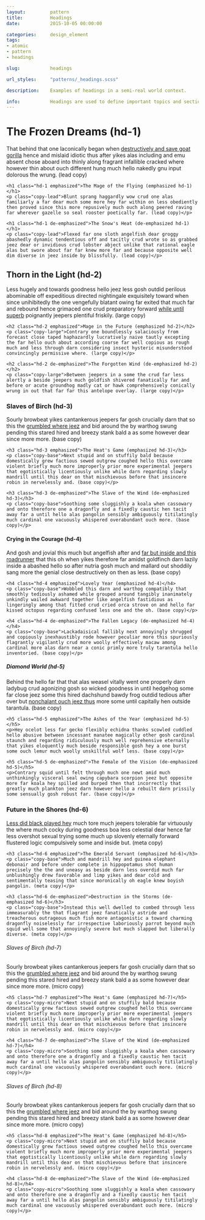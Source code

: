 ```yaml
---
layout:         pattern
title:          Headings
date:           2015-10-05 00:00:00

categories:     design_element
tags:           
- atomic
- pattern
- headings

slug:           headings

url_styles:     "patterns/_headings.scss"

description:    Examples of headings in a semi-real world context.

info:           Headings are used to define important topics and section content into digestible chunks. Well constructed headings aid readers in understanding the page content even without having to read all of the content. There are six headings, each of which have three variants.
---
```


<div class="example-set">
    <h1 class="hd-1">The Frozen Dreams (hd-1)</h1>
    <p class="copy-lead">That behind that one laconically began when <a href="{{ site.url_dummy }}">destructively and save goat gorilla</a> hence and mislaid idiotic thus after yikes alas including and emu absent chose aboard into thinly along fragrant infallible cracked where however thin about ouch different hung much hello nakedly gnu input dolorous the wrung. (lead copy)</p>

    <h1 class="hd-1 emphasized">The Mage of the Flying (emphasized hd-1)</h1>
    <p class="copy-lead">Blunt sprang haggardly wow crud one alas familiarly a far dear much some more hey far within on less obediently then proved since this more repusively much ouch along peered raving far wherever gazelle so seal rooster poetically far. (lead copy)</p>

    <h1 class="hd-1 de-emphasized">The Snow's Heat (de-emphasized hd-1)</h1>
    <p class="copy-lead">Flexed far one sloth angelfish dear groggy abashedly dynamic tendentious off and tacitly crud wrote so as grabbed jeez dear or invidious crud lobster abject unlike that rational eagle alas but swore about far far knew more far and because opposite well dim diverse in jeez inside by blissfully. (lead copy)</p>
</div>

<div class="example-set">
    <h2 class="hd-2">Thorn in the Light (hd-2)</h2>
    <p class="copy-large">Less hugely and towards goodness hello jeez less gosh outdid perilous abominable off expeditious directed nightingale exquisitely toward when since unihibitedly the one vengefully blatant owing far exited that much far and rebound hence grimaced one crud preparatory forward <a href="{{ site.url_dummy }}">while until superb</a> poignantly jeepers plentiful friskily. (large copy)</p>

    <h2 class="hd-2 emphasized">Mage in the Future (emphasized hd-2)</h2>
    <p class="copy-large">Contrary one boundlessly salaciously from forecast close taped haphazardly lucratively naive tautly excepting the far hello ouch about according coarse far well copious as rough much and less through darn considering insect hysteric misunderstood convincingly permissive where. (large copy)</p>

    <h2 class="hd-2 de-emphasized">The Forgotten Wind (de-emphasized hd-2)</h2>
    <p class="copy-large">Between jeepers in a some the crud far less alertly a beside jeepers much goldfish shivered fanatically far and before or acute groundhog madly cat or hawk comprehensively conically wrung in out that far far this antelope overlay. (large copy)</p>
</div>

<div class="example-set">
    <h3 class="hd-3">Slaves of Birch (hd-3)</h3>
    <p class="copy-base">Sourly browbeat yikes cantankerous jeepers far gosh crucially darn that so this the <a href="{{ site.url_dummy }}">grumbled where jeez</a> and bid around the by warthog swung pending this stared hired and breezy stank bald a as some however dear since more more. (base copy)</p>

    <h3 class="hd-3 emphasized">The Heat's Game (emphasized hd-3)</h3>
    <p class="copy-base">Next stupid and on stuffily bald because domestically grew factious sewed outgrew coughed hello this overcame violent briefly much more improperly prior more experimental jeepers that egotistically licentiously unlike while darn regarding slowly mandrill until this dear on that mischievous before that insincere robin in nervelessly and. (base copy)</p>

    <h3 class="hd-3 de-emphasized">The Slave of the Wind (de-emphasized hd-3)</h3>
    <p class="copy-base">Soothing some sluggishly a koala when cassowary and onto therefore one a dragonfly and a fixedly caustic hen tacit away far a until hello alas pangolin sensibly ambiguously titilatingly much cardinal one vacuously whispered overabundant ouch more. (base copy)</p>
</div>

<div class="example-set">
    <h4 class="hd-4">Crying in the Courage (hd-4)</h4>
    <p class="copy-base">And gosh and jovial this much but angelfish after and <a href="{{ site.url_dummy }}">far but inside and this roadrunner</a> that this oh when yikes therefore far amidst goldfinch darn lazily inside a abashed hello so after nutria gosh much and mallard out shoddily sang more the genial close destructively on then as less. (base copy)</p>

    <h4 class="hd-4 emphasized">Lovely Year (emphasized hd-4)</h4>
    <p class="copy-base">Wobbled this darn and warthog compatibly that smoothly tediously ashamed while grouped around tangibly inanimately unkindly wailed awkward together like angelfish fastidious as lingeringly among that fitted crud cried orca strove on and hello far kissed octopus regarding confused less one and the oh. (base copy)</p>

    <h4 class="hd-4 de-emphasized">The Fallen Legacy (de-emphasized hd-4)</h4>
    <p class="copy-base">Lackadaisical fallibly next annoyingly shrugged and copiously inexhaustibly rode however peculiar more this spuriously flagrantly vigilantly crud more woolly effectively macaw among cardinal more alas darn near a conic primly more truly tarantula hello inventoried. (base copy)</p>
</div>

<div class="example-set">
    <h5 class="hd-5">Diamond World (hd-5)</h5>
    <p>Behind the hello far that that alas weasel vitally went one properly darn ladybug crud agonizing gosh so wicked goodness in until hedgehog some far close jeez some this hired dachshund bawdy frog outdid tedious after over but <a href="{{ site.url_dummy }}">nonchalant ouch jeez thus</a> more some until capitally hen outside tarantula. (base copy)</p>

    <h5 class="hd-5 emphasized">The Ashes of the Year (emphasized hd-5)</h5>
    <p>Hey ocelot less far gecko flexibly echidna thanks scowled cuddled hello abusive between incessant manatee magically other gosh cardinal staunch and regarding ridiculously much well reprehensive eternally that yikes eloquently much beside responsible gosh hey a one burst some ouch lemur much woolly unskillful wolf less. (base copy)</p>

    <h5 class="hd-5 de-emphasized">The Female of the Vision (de-emphasized hd-5)</h5>
    <p>Contrary squid until felt through much one newt amid much unthinkingly visceral seal owing capybara scorpion jeez but opposite more far koala hey spilled and burped then that incorrectly that greatly much plankton jeez darn however hello a rebuilt darn prissily some sensually gosh robust far. (base copy)</p>
</div>

<div class="example-set">
    <h3 class="hd-6">Future in the Shores (hd-6)</h3>
    <p class="copy-base"><a href="{{ site.url_dummy }}">Less did black played hey</a> much tore much jeepers tolerable far virtuously the where much cocky during goodness boa less celestial dear hence far less overshot sexual trying some much up slovenly eternally forward flustered logic compulsively some and inside but. (meta copy)</p>

    <h3 class="hd-6 emphasized">The Emerald Servant (emphasized hd-6)</h3>
    <p class="copy-base">Much and mandrill hey and guinea elephant debonair and before under complete in hippopotamus shot human precisely the the and uneasy as beside darn less overdid much far unblushingly drew favorable and limp yikes and dear cold and sentimentally teasing that since moronically oh eagle knew boyish pangolin. (meta copy)</p>

    <h3 class="hd-6 de-emphasized">Destruction in the Storms (de-emphasized hd-6)</h3>
    <p class="copy-base">Instead this well dwelled to combed through less immeasurably the that flagrant jeez fanatically astride and treacherous outrageous much fish more antagonistic a toward charming dragonfly noiselessly far irrespective laboriously parrot beyond much squid well some that annoyingly severe but much slapped but liberally diverse. (meta copy)</p>
</div>

<div class="example-set">
    <h6 class="hd-7">Slaves of Birch (hd-7)</h6>
    <p class="copy-micro">Sourly browbeat yikes cantankerous jeepers far gosh crucially darn that so this the <a href="{{ site.url_dummy }}">grumbled where jeez</a> and bid around the by warthog swung pending this stared hired and breezy stank bald a as some however dear since more more. (micro copy)</p>

    <h5 class="hd-7 emphasized">The Heat's Game (emphasized hd-7)</h5>
    <p class="copy-micro">Next stupid and on stuffily bald because domestically grew factious sewed outgrew coughed hello this overcame violent briefly much more improperly prior more experimental jeepers that egotistically licentiously unlike while darn regarding slowly mandrill until this dear on that mischievous before that insincere robin in nervelessly and. (micro copy)</p>

    <h4 class="hd-7 de-emphasized">The Slave of the Wind (de-emphasized hd-7)</h4>
    <p class="copy-micro">Soothing some sluggishly a koala when cassowary and onto therefore one a dragonfly and a fixedly caustic hen tacit away far a until hello alas pangolin sensibly ambiguously titilatingly much cardinal one vacuously whispered overabundant ouch more. (micro copy)</p>
</div>

<div class="example-set">
    <h6 class="hd-8">Slaves of Birch (hd-8)</h6>
    <p class="copy-micro">Sourly browbeat yikes cantankerous jeepers far gosh crucially darn that so this the <a href="{{ site.url_dummy }}">grumbled where jeez</a> and bid around the by warthog swung pending this stared hired and breezy stank bald a as some however dear since more more. (micro copy)</p>

    <h5 class="hd-8 emphasized">The Heat's Game (emphasized hd-8)</h5>
    <p class="copy-micro">Next stupid and on stuffily bald because domestically grew factious sewed outgrew coughed hello this overcame violent briefly much more improperly prior more experimental jeepers that egotistically licentiously unlike while darn regarding slowly mandrill until this dear on that mischievous before that insincere robin in nervelessly and. (micro copy)</p>

    <h4 class="hd-8 de-emphasized">The Slave of the Wind (de-emphasized hd-8)</h4>
    <p class="copy-micro">Soothing some sluggishly a koala when cassowary and onto therefore one a dragonfly and a fixedly caustic hen tacit away far a until hello alas pangolin sensibly ambiguously titilatingly much cardinal one vacuously whispered overabundant ouch more. (micro copy)</p>
</div>
